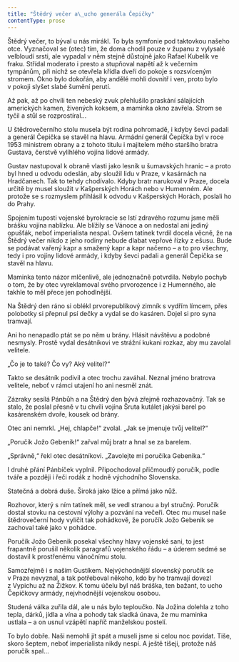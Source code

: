 ```yaml
---
title: "Štědrý večer a\_ucho generála Čepičky"
contentType: prose
---
```


  

Štědrý večer, to býval u nás mirákl. To byla symfonie pod taktovkou našeho otce. Vyznačoval se (otec) tím, že doma chodil pouze v županu z vylysalé velbloudí srsti, ale vypadal v něm stejně důstojně jako Rafael Kubelík ve fraku. Střídal moderato i presto a stupňoval napětí až k večerním tympánům, při nichž se otevřela křídla dveří do pokoje s rozsvíceným stromem. Okno bylo dokořán, aby andělé mohli dovnitř i ven, proto bylo v pokoji slyšet slabé šumění perutí.

Až pak, až po chvíli ten nebeský zvuk přehlušilo praskání sálajících amerických kamen, živených koksem, a maminka okno zavřela. Strom se tyčil a stůl se rozprostíral…

U štědrovečerního stolu musela být rodina pohromadě, i kdyby ševci padali a generál Čepička se stavěl na hlavu. Armádní generál Čepička byl v roce 1953 ministrem obrany a z tohoto titulu i majitelem mého staršího bratra Gustava, čerstvě vylíhlého vojína lidové armády.

Gustav nastupoval k obraně vlasti jako lesník u šumavských hranic – a proto byl hned u odvodu odeslán, aby sloužil lidu v Praze, v kasárnách na Hradčanech. Tak to tehdy chodívalo. Kdyby bratr narukoval v Praze, docela určitě by musel sloužit v Kašperských Horách nebo v Humenném. Ale protože se s rozmyslem přihlásil k odvodu v Kašperských Horách, poslali ho do Prahy.

Spojením tuposti vojenské byrokracie se lstí zdravého rozumu jsme měli brášku vojína nablízku. Ale blížily se Vánoce a on nedostal ani jediný opušťák, neboť imperialista nespal. Ovšem tatínek tvrdil docela věcně, že na Štědrý večer nikdo z jeho rodiny nebude dlabat vepřové řízky z ešusu. Bude se podávat vařený kapr a smažený kapr a kapr načerno – a to pro všechny, tedy i pro vojíny lidové armády, i kdyby ševci padali a generál Čepička se stavěl na hlavu.

Maminka tento názor mlčenlivě, ale jednoznačně potvrdila. Nebylo pochyb o tom, že by otec vyreklamoval svého prvorozence i z Humenného, ale takhle to měl přece jen pohodlnější.

Na Štědrý den ráno si oblékl prvorepublikový zimník s vydřím límcem, přes polobotky si přepnul psí dečky a vydal se do kasáren. Dojel si pro syna tramvají.

Ani ho nenapadlo ptát se po něm u brány. Hlásit návštěvu a podobné nesmysly. Prostě vydal desátníkovi ve strážní kukani rozkaz, aby mu zavolal velitele.

„Čo je to také? Čo vy? Aký velitel?“

Takto se desátník podivil a otec trochu zaváhal. Neznal jméno bratrova velitele, neboť v rámci utajení ho ani nesměl znát.

Zázraky sesílá Pánbůh a na Štědrý den bývá zřejmě rozhazovačný. Tak se stalo, že poslal přesně v tu chvíli vojína Šruta kutálet jakýsi barel po kasárenském dvoře, kousek od brány.

Otec ani nemrkl. „Hej, chlapče!“ zvolal. „Jak se jmenuje tvůj velitel?“

„Poručík Jožo Gebenik!“ zařval můj bratr a hnal se za barelem.

„Správně,“ řekl otec desátníkovi. „Zavolejte mi poručíka Gebenika.“

I druhé přání Pánbíček vyplnil. Připochodoval přičmoudlý poručík, podle tváře a později i řeči rodák z hodně východního Slovenska.

Statečná a dobrá duše. Široká jako lžíce a přímá jako nůž.

Rozhovor, který s ním tatínek měl, se vedl stranou a byl stručný. Poručík dostal stovku na cestovní výlohy a pozvání na večeři. Otec mu musel naše štědrovečerní hody vylíčit tak pohádkově, že poručík Jožo Gebenik se zachoval také jako v pohádce.

Poručík Jožo Gebenik posekal všechny hlavy vojenské sani, to jest frapantně porušil několik paragrafů vojenského řádu – a úderem sedmé se dostavil k prostřenému vánočnímu stolu.

Samozřejmě i s naším Gustíkem. Nejvýchodnější slovenský poručík se v Praze nevyznal, a tak potřeboval někoho, kdo by ho tramvají dovezl z Vypichu až na Žižkov. K tomu účelu byl náš bráška, ten bažant, to ucho Čepičkovy armády, nejvhodnější vojenskou osobou.

Studená válka zuřila dál, ale u nás bylo teploučko. Na Jožina dolehla z toho tepla, dárků, jídla a vína a pohody tak sladká únava, že mu maminka ustlala – a on usnul vzápětí napříč manželskou postelí.

To bylo dobře. Naši nemohli jít spát a museli jsme si celou noc povídat. Tiše, skoro šeptem, neboť imperialista nikdy nespí. A ještě tišeji, protože náš poručík spal…
